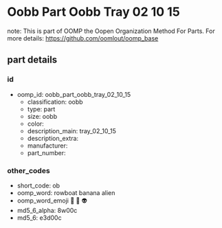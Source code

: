 # Oobb Part Oobb Tray 02 10 15  

note: This is part of OOMP the Oopen Organization Method For Parts. For more details: https://github.com/oomlout/oomp_base

##  part details





### id
* oomp_id: oobb_part_oobb_tray_02_10_15
  * classification: oobb
  * type: part
  * size: oobb
  * color: 
  * description_main: tray_02_10_15
  * description_extra: 
  * manufacturer: 
  * part_number: 

### other_codes
* short_code: ob
* oomp_word: rowboat banana alien
* oomp_word_emoji :rowboat: :banana: :alien:
* md5_6_alpha: 8w00c
* md5_6: e3d00c